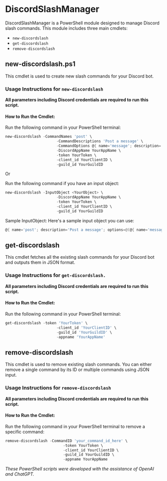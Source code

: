 # DiscordSlashManager

DiscordSlashManager is a PowerShell module designed to manage Discord slash commands. This module includes three main cmdlets:

- `new-discordslash`
- `get-discordslash`
- `remove-discordslash`

## new-discordslash.ps1

This cmdlet is used to create new slash commands for your Discord bot.

### Usage Instructions for `new-discordslash`

**All parameters including Discord credentials are required to run this script.**

#### How to Run the Cmdlet:

Run the following command in your PowerShell terminal:

```powershell
new-discordslash -CommandNames 'post' \
                       -CommandDescriptions 'Post a message' \
                       -CommandOptions @{ name='message'; description='Your message'; type=3; required=$true } \
                       -DiscordAppName YourAppName \
                       -token YourToken \
                       -client_id YourClientID \
                       -guild_id YourGuildID
```
Or

Run the following command if you have an input object:
```powershell
new-discordslash -InputObject <YourObject> \
                       -DiscordAppName YourAppName \
                       -token YourToken \
                       -client_id YourClientID \
                       -guild_id YourGuildID
```
Sample InputObject:
Here's a sample input object you can use:
```powershell
@{ name='post'; description='Post a message'; options=@(@{ name='message'; description='Your message'; type=3; required=$true }) }
```

## get-discordslash

This cmdlet fetches all the existing slash commands for your Discord bot and outputs them in JSON format.

### Usage Instructions for `get-discordslash.`

**All parameters including Discord credentials are required to run this script.**

#### How to Run the Cmdlet:

Run the following command in your PowerShell terminal:

```powershell
get-discordslash -token 'YourToken' \
                       -client_id 'YourClientID' \
                       -guild_id 'YourGuildID' \
                       -appname 'YourAppName'
```

## remove-discordslash

This cmdlet is used to remove existing slash commands. You can either remove a single command by its ID or multiple commands using JSON input.

### Usage Instructions for `remove-discordslash`

**All parameters including Discord credentials are required to run this script.**

#### How to Run the Cmdlet:

Run the following command in your PowerShell terminal to remove a specific command:

```powershell
remove-discordslash -CommandID 'your_command_id_here' \
                          -token YourToken \
                          -client_id YourClientID \
                          -guild_id YourGuildID \
                          -appname YourAppName
```


*These PowerShell scripts were developed with the assistance of OpenAI and ChatGPT.*